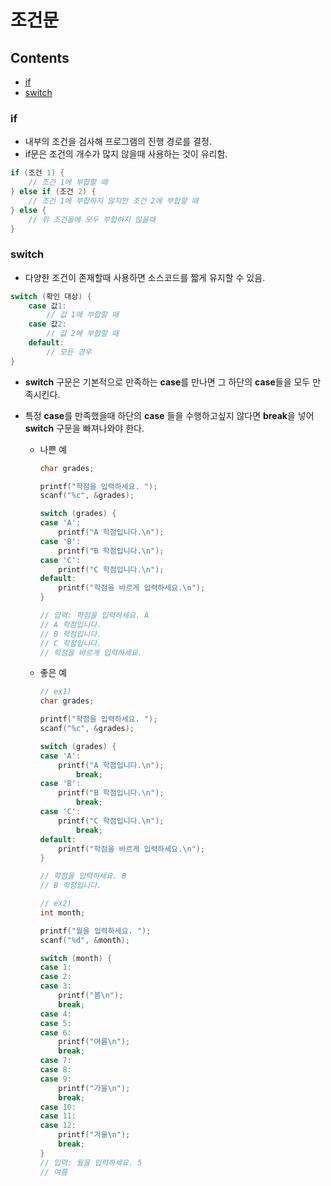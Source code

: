 # 조건문

## Contents

- [if](#if)
- [switch](#switch)



### if

- 내부의 조건을 검사해 프로그램의 진행 경로를 결정.
- if문은 조건의 개수가 많지 않을때 사용하는 것이 유리함.

``` c
if (조건 1) {
    // 조건 1에 부합할 때
} else if (조건 2) {
    // 조건 1에 부합하지 않지만 조건 2에 부합할 때
} else {
    // 위 조건들에 모두 부합하지 않을때
}
```



### switch

- 다양한 조건이 존재할때 사용하면 소스코드를 짧게 유지할 수 있음.

``` c
switch (확인 대상) {
    case 값1:
        // 값 1에 부합할 때
    case 값2:
        // 값 2에 부합할 때
	default:
        // 모든 경우
}
```

- **switch** 구문은 기본적으로 만족하는 **case**를 만나면 그 하단의 **case**들을 모두 만족시킨다.

- 특정 **case**를 만족했을때 하단의 **case** 들을 수행하고싶지 않다면 **break**을 넣어 **switch** 구문을 빠져나와야 한다.

  - 나쁜 예

    ``` c
    char grades;
    
    printf("학점을 입력하세요. ");
    scanf("%c", &grades);
    
    switch (grades) {
    case 'A':
    	printf("A 학점입니다.\n");
    case 'B':
    	printf("B 학점입니다.\n");
    case 'C':
    	printf("C 학점입니다.\n");
    default:
    	printf("학점을 바르게 입력하세요.\n");
    }
    
    // 입력: 학점을 입력하세요. A
    // A 학점입니다.
    // B 학점입니다.
    // C 학점입니다.
    // 학점을 바르게 입력하세요.
    ```

  - 좋은 예

    ``` c
    // ex1)
    char grades;
    
    printf("학점을 입력하세요. ");
    scanf("%c", &grades);
    
    switch (grades) {
    case 'A':
    	printf("A 학점입니다.\n");
            break;
    case 'B':
    	printf("B 학점입니다.\n");
            break;
    case 'C':
    	printf("C 학점입니다.\n");
            break;
    default:
    	printf("학점을 바르게 입력하세요.\n");
    }
    
    // 학점을 입력하세요. B
    // B 학점입니다.
    
    // ex2)
    int month;
    
    printf("월을 입력하세요. ");
    scanf("%d", &month);
    
    switch (month) {
    case 1:
    case 2:
    case 3:
    	printf("봄\n");
    	break;
    case 4:
    case 5:
    case 6:
    	printf("여름\n");
    	break;
    case 7:
    case 8:
    case 9:
    	printf("가을\n");
    	break;
    case 10:
    case 11:
    case 12:
    	printf("겨울\n");
    	break;
    }
    // 입력: 월을 입력하세요. 5
    // 여름
    ```

    

